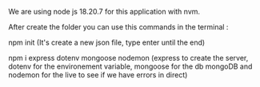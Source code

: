 We are using node js 18.20.7 for this application with nvm.

After create the folder you can use this commands in the terminal :

npm init (It's create a new json file, type enter until the end)

npm i express dotenv mongoose nodemon (express to create the server, dotenv for the environement variable, mongoose for the db mongoDB and nodemon for the live to see if we have errors in direct)
